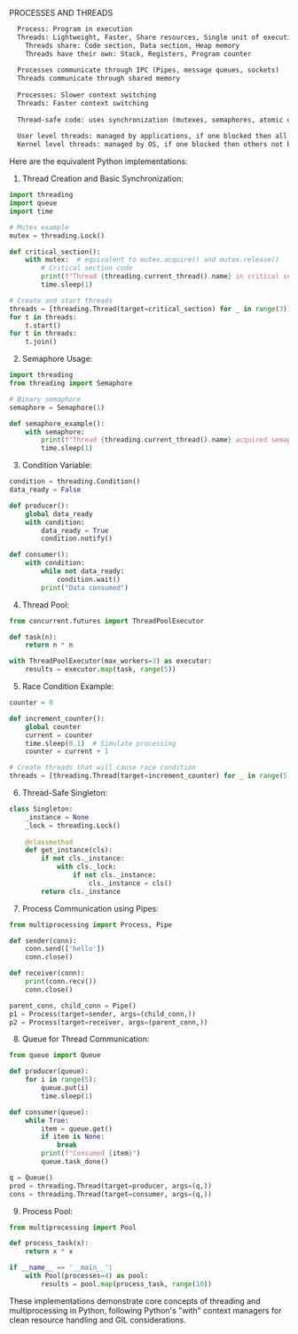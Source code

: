 PROCESSES AND THREADS
```txt
  Process: Program in execution
  Threads: Lightweight, Faster, Share resources, Single unit of execution
    Threads share: Code section, Data section, Heap memory
    Threads have their own: Stack, Registers, Program counter
  
  Processes communicate through IPC (Pipes, message queues, sockets)
  Threads communicate through shared memory
  
  Processes: Slower context switching
  Threads: Faster context switching
  
  Thread-safe code: uses synchronization (mutexes, semaphores, atomic operations)
  
  User level threads: managed by applications, if one blocked then all blocked
  Kernel level threads: managed by OS, if one blocked then others not blocked
```


Here are the equivalent Python implementations:

1. Thread Creation and Basic Synchronization:
```python
import threading
import queue
import time

# Mutex example
mutex = threading.Lock()

def critical_section():
    with mutex:  # equivalent to mutex.acquire() and mutex.release()
        # Critical section code
        print(f"Thread {threading.current_thread().name} in critical section")
        time.sleep(1)

# Create and start threads
threads = [threading.Thread(target=critical_section) for _ in range(3)]
for t in threads:
    t.start()
for t in threads:
    t.join()
```

2. Semaphore Usage:
```python
import threading
from threading import Semaphore

# Binary semaphore
semaphore = Semaphore(1)

def semaphore_example():
    with semaphore:
        print(f"Thread {threading.current_thread().name} acquired semaphore")
        time.sleep(1)
```

3. Condition Variable:
```python
condition = threading.Condition()
data_ready = False

def producer():
    global data_ready
    with condition:
        data_ready = True
        condition.notify()

def consumer():
    with condition:
        while not data_ready:
            condition.wait()
        print("Data consumed")
```

4. Thread Pool:
```python
from concurrent.futures import ThreadPoolExecutor

def task(n):
    return n * n

with ThreadPoolExecutor(max_workers=3) as executor:
    results = executor.map(task, range(5))
```

5. Race Condition Example:
```python
counter = 0

def increment_counter():
    global counter
    current = counter
    time.sleep(0.1)  # Simulate processing
    counter = current + 1

# Create threads that will cause race condition
threads = [threading.Thread(target=increment_counter) for _ in range(5)]
```

6. Thread-Safe Singleton:
```python
class Singleton:
    _instance = None
    _lock = threading.Lock()
    
    @classmethod
    def get_instance(cls):
        if not cls._instance:
            with cls._lock:
                if not cls._instance:
                    cls._instance = cls()
        return cls._instance
```

7. Process Communication using Pipes:
```python
from multiprocessing import Process, Pipe

def sender(conn):
    conn.send(['hello'])
    conn.close()

def receiver(conn):
    print(conn.recv())
    conn.close()

parent_conn, child_conn = Pipe()
p1 = Process(target=sender, args=(child_conn,))
p2 = Process(target=receiver, args=(parent_conn,))
```

8. Queue for Thread Communication:
```python
from queue import Queue

def producer(queue):
    for i in range(5):
        queue.put(i)
        time.sleep(1)

def consumer(queue):
    while True:
        item = queue.get()
        if item is None:
            break
        print(f"Consumed {item}")
        queue.task_done()

q = Queue()
prod = threading.Thread(target=producer, args=(q,))
cons = threading.Thread(target=consumer, args=(q,))
```

9. Process Pool:
```python
from multiprocessing import Pool

def process_task(x):
    return x * x

if __name__ == '__main__':
    with Pool(processes=4) as pool:
        results = pool.map(process_task, range(10))
```

These implementations demonstrate core concepts of threading and multiprocessing in Python, following Python's "with" context managers for clean resource handling and GIL considerations.
